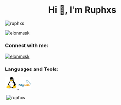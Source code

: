 <h1 align="center">Hi 👋, I'm Ruphxs</h1>
<p align="left"> <img src="https://komarev.com/ghpvc/?username=ruphxs&label=Profile%20views&color=0e75b6&style=flat" alt="ruphxs" /> </p>

<p align="left"> <a href="https://twitter.com/elonmusk" target="blank"><img src="https://img.shields.io/twitter/follow/elonmusk?logo=twitter&style=for-the-badge" alt="elonmusk" /></a> </p>

<h3 align="left">Connect with me:</h3>
<p align="left">
<a href="https://twitter.com/elonmusk" target="blank"><img align="center" src="https://raw.githubusercontent.com/rahuldkjain/github-profile-readme-generator/master/src/images/icons/Social/twitter.svg" alt="elonmusk" height="30" width="40" /></a>
</p>

<h3 align="left">Languages and Tools:</h3>
<p align="left"> <a href="https://www.linux.org/" target="_blank" rel="noreferrer"> <img src="https://raw.githubusercontent.com/devicons/devicon/master/icons/linux/linux-original.svg" alt="linux" width="40" height="40"/> </a> <a href="https://www.mysql.com/" target="_blank" rel="noreferrer"> <img src="https://raw.githubusercontent.com/devicons/devicon/master/icons/mysql/mysql-original-wordmark.svg" alt="mysql" width="40" height="40"/> </a> </p>

<p>&nbsp;<img align="center" src="https://github-readme-stats.vercel.app/api?username=ruphxs&show_icons=true&locale=en" alt="ruphxs" /></p>

